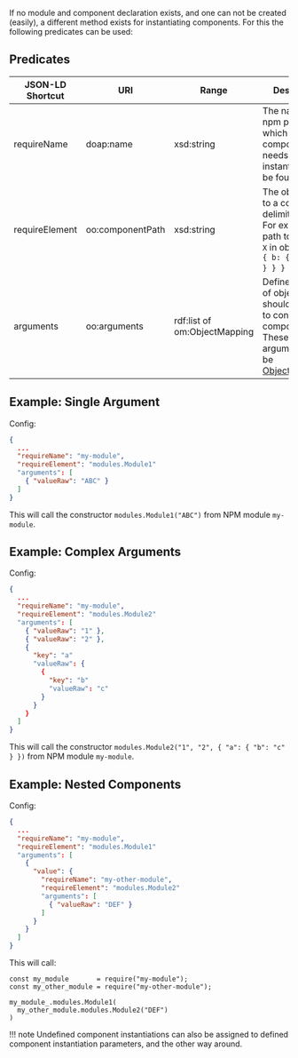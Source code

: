 If no module and component declaration exists, and one can not be created (easily),
a different method exists for instantiating components.
For this the following predicates can be used:

## Predicates

| JSON-LD Shortcut     | URI                     | Range         | Description |
| -------------------- | ----------------------- | ------------- | ----------- |
| requireName          | doap:name               | xsd:string    | The name of the npm package in which the component that needs instantiation can be found. |
| requireElement       | oo:componentPath        | xsd:string    | The object path to a component delimited by `.`. For example, the path to element `X` in object `{ a: { b: { X: { ... } } } }` is `a.b.X`. |
| arguments            | oo:arguments            | rdf:list of om:ObjectMapping | Defines the list of objects that should be used to construct the component. These arguments must be [ObjectMappings](../components/object_mapping/). |

## Example: Single Argument

Config:
```json
{
  ...
  "requireName": "my-module",
  "requireElement": "modules.Module1"
  "arguments": [
    { "valueRaw": "ABC" }
  ]
}
```

This will call the constructor `modules.Module1("ABC")` from NPM module `my-module`.

## Example: Complex Arguments

Config:
```json
{
  ...
  "requireName": "my-module",
  "requireElement": "modules.Module2"
  "arguments": [
    { "valueRaw": "1" },
    { "valueRaw": "2" },
    {
      "key": "a"
      "valueRaw": {
        {
          "key": "b"
          "valueRaw": "c"
        }
      }
    }
  ]
}
```

This will call the constructor `modules.Module2("1", "2", { "a": { "b": "c" } })` from NPM module `my-module`.

## Example: Nested Components

Config:
```json
{
  ...
  "requireName": "my-module",
  "requireElement": "modules.Module1"
  "arguments": [
    {
      "value": {
        "requireName": "my-other-module",
        "requireElement": "modules.Module2"
        "arguments": [
          { "valueRaw": "DEF" }
        ]
      }
    }
  ]
}
```

This will call: 
```
const my_module       = require("my-module");
const my_other_module = require("my-other-module");

my_module_.modules.Module1(
  my_other_module.modules.Module2("DEF")
)
```

!!! note
    Undefined component instantiations can also be assigned to defined component instantiation parameters,
    and the other way around.
